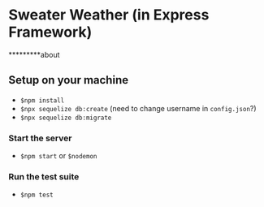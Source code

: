 # Sweater Weather (in Express Framework)
*********about

## Setup on your machine
 - `$npm install`
 - `$npx sequelize db:create` (need to change username in `config.json`?)
 - `$npx sequelize db:migrate`

### Start the server
 - `$npm start` or `$nodemon`

### Run the test suite
 - `$npm test`
